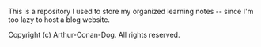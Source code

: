 This is a repository I used to store my organized learning notes -- since I'm too lazy to host a blog website.

Copyright (c) Arthur-Conan-Dog.
All rights reserved.
